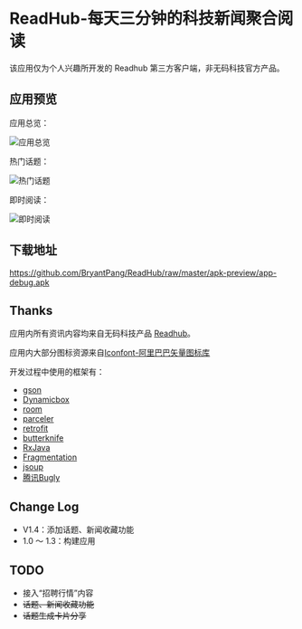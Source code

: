 # ReadHub-每天三分钟的科技新闻聚合阅读
该应用仅为个人兴趣所开发的 Readhub 第三方客户端，非无码科技官方产品。
## 应用预览
应用总览：

![应用总览](https://github.com/BryantPang/ReadHub/raw/master/apk-preview/%E5%BA%94%E7%94%A8%E6%80%BB%E8%A7%88.gif)

热门话题：

![热门话题](https://github.com/BryantPang/ReadHub/raw/master/apk-preview/%E7%83%AD%E9%97%A8%E8%AF%9D%E9%A2%98.gif)

即时阅读：

![即时阅读](https://github.com/BryantPang/ReadHub/raw/master/apk-preview/%E5%8D%B3%E6%97%B6%E9%98%85%E8%AF%BB.gif)

## 下载地址
https://github.com/BryantPang/ReadHub/raw/master/apk-preview/app-debug.apk
## Thanks
应用内所有资讯内容均来自无码科技产品 [Readhub](https://readhub.me/)。

应用内大部分图标资源来自[Iconfont-阿里巴巴矢量图标库](http://www.iconfont.cn/)

开发过程中使用的框架有：
- [gson](https://github.com/google/gson)
- [Dynamicbox](https://github.com/medyo/Dynamicbox)
- [room](https://developer.android.google.cn/topic/libraries/architecture/room)
- [parceler](https://github.com/johncarl81/parceler)
- [retrofit](https://github.com/square/retrofit)
- [butterknife](https://github.com/JakeWharton/butterknife)
- [RxJava](https://github.com/ReactiveX/RxJava)
- [Fragmentation](https://github.com/YoKeyword/Fragmentation)
- [jsoup](https://github.com/jhy/jsoup)
- [腾讯Bugly](https://bugly.qq.com/v2/)

## Change Log
- V1.4：添加话题、新闻收藏功能
- 1.0 ～ 1.3：构建应用

## TODO
- 接入“招聘行情”内容
- ~~话题、新闻收藏功能~~
- ~~话题生成卡片分享~~
